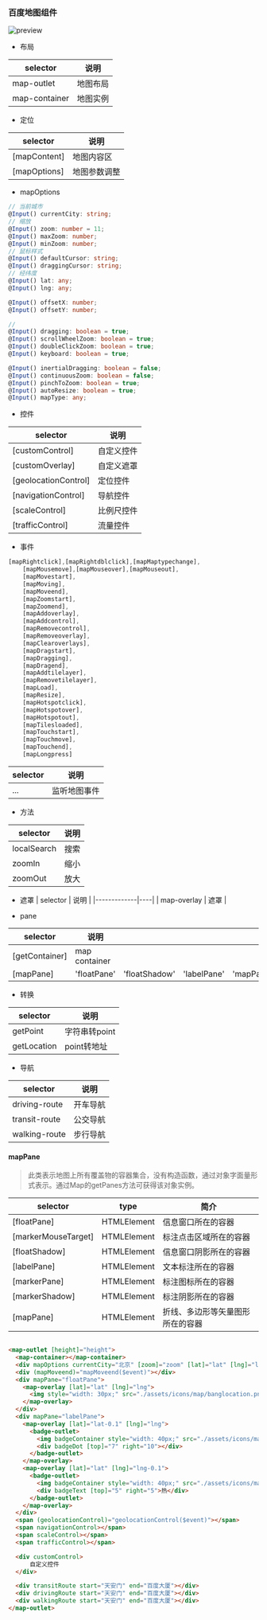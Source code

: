 

### 百度地图组件

![preview](./docs/preview.png)


* 布局

| selector      | 说明   |
|---------------|------|
| map-outlet    | 地图布局 |
| map-container | 地图实例 |

* 定位

| selector     | 说明     |
|--------------|--------|
| [mapContent] | 地图内容区  |
| [mapOptions] | 地图参数调整 |

- mapOptions

```ts
// 当前城市
@Input() currentCity: string;
// 缩放
@Input() zoom: number = 11;
@Input() maxZoom: number;
@Input() minZoom: number;
// 鼠标样式
@Input() defaultCursor: string;
@Input() draggingCursor: string;
// 经纬度
@Input() lat: any;
@Input() lng: any;

@Input() offsetX: number;
@Input() offsetY: number;

// 
@Input() dragging: boolean = true;
@Input() scrollWheelZoom: boolean = true;
@Input() doubleClickZoom: boolean = true;
@Input() keyboard: boolean = true;

@Input() inertialDragging: boolean = false;
@Input() continuousZoom: boolean = false;
@Input() pinchToZoom: boolean = true;
@Input() autoResize: boolean = true;
@Input() mapType: any;
```

* 控件

| selector             | 说明    |
|----------------------|-------|
| [customControl]      | 自定义控件 |
| [customOverlay]      | 自定义遮罩 |
| [geolocationControl] | 定位控件  |
| [navigationControl]  | 导航控件  |
| [scaleControl]       | 比例尺控件 |
| [trafficControl]     | 流量控件  |


* 事件

```ts
[mapRightclick],[mapRightdblclick],[mapMaptypechange],
    [mapMousemove],[mapMouseover],[mapMouseout],
    [mapMovestart],
    [mapMoving],
    [mapMoveend],
    [mapZoomstart],
    [mapZoomend],
    [mapAddoverlay],
    [mapAddcontrol],
    [mapRemovecontrol],
    [mapRemoveoverlay],
    [mapClearoverlays],
    [mapDragstart],
    [mapDragging],
    [mapDragend],
    [mapAddtilelayer],
    [mapRemovetilelayer],
    [mapLoad],
    [mapResize],
    [mapHotspotclick],
    [mapHotspotover],
    [mapHotspotout],
    [mapTilesloaded],
    [mapTouchstart],
    [mapTouchmove],
    [mapTouchend],
    [mapLongpress] 
```

| selector | 说明     |
|----------|--------|
| ...      | 监听地图事件 |

* 方法

| selector    | 说明 |
|-------------|----|
| localSearch | 搜索 |
| zoomIn      | 缩小 |
| zoomOut     | 放大 |


* 遮罩
| selector    | 说明 |
|-------------|----|
| map-overlay | 遮罩 |

* pane

| selector       | 说明            |               |             |           |                     |              |                |              |
|----------------|---------------|---------------|-------------|-----------|---------------------|--------------|----------------|--------------|
| [getContainer] | map container |               |             |           |                     |              |                |              |
| [mapPane]      | 'floatPane'   | 'floatShadow' | 'labelPane' | 'mapPane' | 'markerMouseTarget' | 'markerPane' | 'markerShadow' | 'vertexPane' |

* 转换

| selector    | 说明        |
|-------------|-----------|
| getPoint    | 字符串转point |
| getLocation | point转地址  |


* 导航

| selector      | 说明   |
|---------------|------|
| driving-route | 开车导航 |
| transit-route | 公交导航 |
| walking-route | 步行导航 |

#### mapPane
> 此类表示地图上所有覆盖物的容器集合，没有构造函数，通过对象字面量形式表示。通过Map的getPanes方法可获得该对象实例。

| selector            | type        | 简介               |
|---------------------|-------------|------------------|
| [floatPane]         | HTMLElement | 信息窗口所在的容器        |
| [markerMouseTarget] | HTMLElement | 标注点击区域所在的容器      |
| [floatShadow]       | HTMLElement | 信息窗口阴影所在的容器      |
| [labelPane]         | HTMLElement | 文本标注所在的容器        |
| [markerPane]        | HTMLElement | 标注图标所在的容器        |
| [markerShadow]      | HTMLElement | 标注阴影所在的容器        |
| [mapPane]           | HTMLElement | 折线、多边形等矢量图形所在的容器 |


```html

<map-outlet [height]="height">
  <map-container></map-container>
  <div mapOptions currentCity="北京" [zoom]="zoom" [lat]="lat" [lng]="lng"></div>
  <div (mapMoveend)="mapMoveend($event)"></div>
  <div mapPane="floatPane">
    <map-overlay [lat]="lat" [lng]="lng">
      <img style="width: 30px;" src="./assets/icons/map/banglocation.png">
    </map-overlay>
  </div>
  <div mapPane="labelPane">
    <map-overlay [lat]="lat-0.1" [lng]="lng">
      <badge-outlet>
        <img badgeContainer style="width: 40px;" src="./assets/icons/map/start.png">
        <div badgeDot [top]="7" right="10"></div>
      </badge-outlet>
    </map-overlay>
    <map-overlay [lat]="lat" [lng]="lng-0.1">
      <badge-outlet>
        <img badgeContainer style="width: 40px;" src="./assets/icons/map/end.png">
        <div badgeText [top]="5" right="5">热</div>
      </badge-outlet>
    </map-overlay>
  </div>
  <span (geolocationControl)="geolocationControl($event)"></span>
  <span navigationControl></span>
  <span scaleControl></span>
  <span trafficControl></span>

  <div customControl>
      自定义控件
  </div>

  <div transitRoute start="天安门" end="百度大厦"></div>
  <div drivingRoute start="天安门" end="百度大厦"></div>
  <div walkingRoute start="天安门" end="百度大厦"></div>
</map-outlet>
```